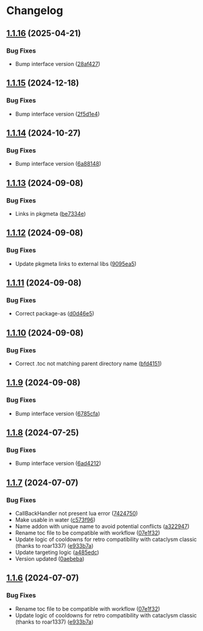 # Changelog

## [1.1.16](https://github.com/Ranoth/Loot-A-Rang-Matic-Reforged/compare/v1.1.15...v1.1.16) (2025-04-21)


### Bug Fixes

* Bump interface version ([28af427](https://github.com/Ranoth/Loot-A-Rang-Matic-Reforged/commit/28af4279af64eed4799c31d5191d587610cf702a))

## [1.1.15](https://github.com/Ranoth/Loot-A-Rang-Matic-Reforged/compare/v1.1.14...v1.1.15) (2024-12-18)


### Bug Fixes

* Bump interface version ([2f5d1e4](https://github.com/Ranoth/Loot-A-Rang-Matic-Reforged/commit/2f5d1e440eb2b61787be3421ba659b5d2516615e))

## [1.1.14](https://github.com/Ranoth/Loot-A-Rang-Matic-Reforged/compare/v1.1.13...v1.1.14) (2024-10-27)


### Bug Fixes

* Bump interface version ([6a88148](https://github.com/Ranoth/Loot-A-Rang-Matic-Reforged/commit/6a88148289a81d19c88b72934cc31273c42a4182))

## [1.1.13](https://github.com/Ranoth/Loot-A-Rang-Matic-Reforged/compare/v1.1.12...v1.1.13) (2024-09-08)


### Bug Fixes

* Links in pkgmeta ([be7334e](https://github.com/Ranoth/Loot-A-Rang-Matic-Reforged/commit/be7334e3e9958362db708d10e6854302d1551680))

## [1.1.12](https://github.com/Ranoth/Loot-A-Rang-Matic-Reforged/compare/v1.1.11...v1.1.12) (2024-09-08)


### Bug Fixes

* Update pkgmeta links to external libs ([9095ea5](https://github.com/Ranoth/Loot-A-Rang-Matic-Reforged/commit/9095ea51326dadc3273bbc7596122beb3df5800f))

## [1.1.11](https://github.com/Ranoth/Loot-A-Rang-Matic-Reforged/compare/v1.1.10...v1.1.11) (2024-09-08)


### Bug Fixes

* Correct package-as ([d0d46e5](https://github.com/Ranoth/Loot-A-Rang-Matic-Reforged/commit/d0d46e5bec55fbbd481d2088b9545c9d993a2171))

## [1.1.10](https://github.com/Ranoth/Loot-A-Rang-Matic-Reforged/compare/v1.1.9...v1.1.10) (2024-09-08)


### Bug Fixes

* Correct .toc not matching parent directory name ([bfd4151](https://github.com/Ranoth/Loot-A-Rang-Matic-Reforged/commit/bfd415149b1c0b92e685be29f1674ec125366e4a))

## [1.1.9](https://github.com/Ranoth/Loot-A-Rang-Matic-Reforged/compare/v1.1.8...v1.1.9) (2024-09-08)


### Bug Fixes

* Bump interface version ([6785cfa](https://github.com/Ranoth/Loot-A-Rang-Matic-Reforged/commit/6785cfae120a2d80dad8ef477fe9e430a43e03d7))

## [1.1.8](https://github.com/Ranoth/Loot-A-Rang-Matic-Reforged/compare/v1.1.7...v1.1.8) (2024-07-25)


### Bug Fixes

* Bump interface version ([6ad4212](https://github.com/Ranoth/Loot-A-Rang-Matic-Reforged/commit/6ad421221e3d253de351d7d19061f4bbe8982208))

## [1.1.7](https://github.com/Ranoth/Loot-A-Rang-Matic-Reforged/compare/v1.1.6...v1.1.7) (2024-07-07)


### Bug Fixes

* CallBackHandler not present lua error ([7424750](https://github.com/Ranoth/Loot-A-Rang-Matic-Reforged/commit/742475097db3c864c5106ef389b2bfd709867446))
* Make usable in water ([c573f96](https://github.com/Ranoth/Loot-A-Rang-Matic-Reforged/commit/c573f9683ee5dd75cffab398a8d72601983b780b))
* Name addon with unique name to avoid potential conflicts ([a322947](https://github.com/Ranoth/Loot-A-Rang-Matic-Reforged/commit/a32294719dcba09f6471f7a192a93c4b0bc137dd))
* Rename toc file to be compatible with workflow ([07e1f32](https://github.com/Ranoth/Loot-A-Rang-Matic-Reforged/commit/07e1f328392adb33a61057c228dbd8cd77338491))
* Update logic of cooldowns for retro compatibility with cataclysm classic (thanks to roar1337) ([e933b7a](https://github.com/Ranoth/Loot-A-Rang-Matic-Reforged/commit/e933b7a674a7f97bb1c29809db34510349a38d3b))
* Update targeting logic ([a485edc](https://github.com/Ranoth/Loot-A-Rang-Matic-Reforged/commit/a485edcd3c3735570d6065e446805e0bf8e53992))
* Version updated ([0aebeba](https://github.com/Ranoth/Loot-A-Rang-Matic-Reforged/commit/0aebeba80c6610291277bebb2e98aece2eb8393f))

## [1.1.6](https://github.com/Ranoth/Loot-A-Rang-Matic-Reforged/compare/v1.1.5...v1.1.6) (2024-07-07)


### Bug Fixes

* Rename toc file to be compatible with workflow ([07e1f32](https://github.com/Ranoth/Loot-A-Rang-Matic-Reforged/commit/07e1f328392adb33a61057c228dbd8cd77338491))
* Update logic of cooldowns for retro compatibility with cataclysm classic (thanks to roar1337) ([e933b7a](https://github.com/Ranoth/Loot-A-Rang-Matic-Reforged/commit/e933b7a674a7f97bb1c29809db34510349a38d3b))
